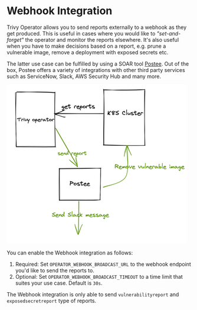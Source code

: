 # Webhook Integration

Trivy Operator allows you to send reports externally to a webhook as they get produced. This is useful in cases where you would like to _"set-and-forget"_ the operator and monitor the reports elsewhere. It's also useful when you have to make decisions based on a report, e.g. prune a vulnerable image, remove a deployment with exposed secrets etc.

The latter use case can be fulfilled by using a SOAR tool [Postee](https://github.com/aquasecurity/postee). Out of the box, Postee offers a variety of integrations with other third party services such as ServiceNow, Slack, AWS Security Hub and many more.  

![img.png](../images/webhook-integration.png)

You can enable the Webhook integration as follows:

1. Required: Set `OPERATOR_WEBHOOK_BROADCAST_URL` to the webhook endpoint you'd like to send the reports to.
2. Optional: Set `OPERATOR_WEBHOOK_BROADCAST_TIMEOUT` to a time limit that suites your use case. Default is `30s`.

The Webhook integration is only able to send `vulnerabilityreport` and `exposedsecretreport` type of reports.
